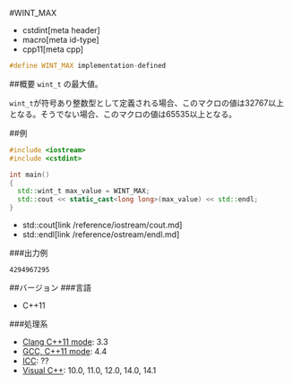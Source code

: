 #WINT_MAX
* cstdint[meta header]
* macro[meta id-type]
* cpp11[meta cpp]

```cpp
#define WINT_MAX implementation-defined
```

##概要
`wint_t` の最大値。

`wint_t`が符号あり整数型として定義される場合、このマクロの値は32767以上となる。そうでない場合、このマクロの値は65535以上となる。


##例
```cpp
#include <iostream>
#include <cstdint>

int main()
{
  std::wint_t max_value = WINT_MAX;
  std::cout << static_cast<long long>(max_value) << std::endl;
}
```
* std::cout[link /reference/iostream/cout.md]
* std::endl[link /reference/ostream/endl.md]


###出力例
```
4294967295
```


##バージョン
###言語
- C++11

###処理系
- [Clang C++11 mode](/implementation.md#clang): 3.3
- [GCC, C++11 mode](/implementation.md#gcc): 4.4
- [ICC](/implementation.md#icc): ??
- [Visual C++](/implementation.md#visual_cpp): 10.0, 11.0, 12.0, 14.0, 14.1

